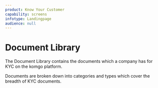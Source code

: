 ```yaml
---
product: Know Your Customer
capability: screens
infotype: Landingpage
audience: null
---
```


# Document Library

The Document Library contains the documents which a company has for KYC on the komgo platform.

Documents are broken down into categories and types which cover the breadth of KYC documents.

